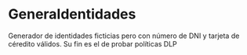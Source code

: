 # GeneraIdentidades
Generador de identidades ficticias pero con número de DNI y tarjeta de céredito válidos.
Su fin es el de probar políticas DLP
